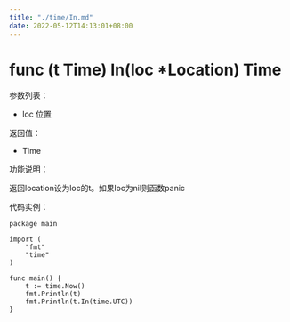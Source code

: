 ```yaml
---
title: "./time/In.md"
date: 2022-05-12T14:13:01+08:00
---
```

# func (t Time) In(loc *Location) Time

参数列表：

- loc 位置

返回值：

- Time 

功能说明：

返回location设为loc的t。如果loc为nil则函数panic

代码实例：

	package main
	
	import (
	    "fmt"
	    "time"
	)
	
	func main() {
	    t := time.Now()
	    fmt.Println(t)
	    fmt.Println(t.In(time.UTC))
	}
